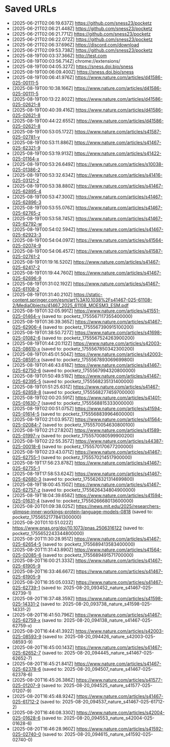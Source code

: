 # Saved URLs

- [2025-06-21T02:06:19.637Z] https://github.com/sness23/pocketz
- [2025-06-21T02:06:21.448Z] https://github.com/sness23/pocketz
- [2025-06-21T02:06:21.771Z] https://github.com/sness23/pocketz
- [2025-06-21T02:06:22.072Z] https://github.com/sness23/pocketz
- [2025-06-21T02:06:37.696Z] https://discord.com/download
- [2025-06-21T02:09:53.738Z] https://github.com/sness23/pocketz
- [2025-08-19T00:03:37.366Z] http://test.com
- [2025-08-19T00:03:56.714Z] chrome://extensions/
- [2025-08-19T00:04:05.327Z] https://sness.doi.bio/sness
- [2025-08-19T00:06:09.400Z] https://sness.doi.bio/sness
- [2025-08-19T00:06:41.976Z] https://www.nature.com/articles/d41586-025-00111-5
- [2025-08-19T00:10:38.166Z] https://www.nature.com/articles/d41586-025-00111-5
- [2025-08-19T00:13:22.802Z] https://www.nature.com/articles/d41586-025-02621-8
- [2025-08-19T00:40:39.416Z] https://www.nature.com/articles/d41586-025-02621-8
- [2025-08-19T00:44:22.655Z] https://www.nature.com/articles/d41586-025-02621-8
- [2025-08-19T00:53:05.172Z] https://www.nature.com/articles/s41587-025-02781-y
- [2025-08-19T00:53:11.886Z] https://www.nature.com/articles/s41467-025-62321-9
- [2025-08-19T00:53:19.913Z] https://www.nature.com/articles/s41422-025-01164-x
- [2025-08-19T00:53:26.649Z] https://www.nature.com/articles/s10038-025-01386-2
- [2025-08-19T00:53:32.634Z] https://www.nature.com/articles/s41416-025-03121-2
- [2025-08-19T00:53:38.880Z] https://www.nature.com/articles/s41467-025-62895-4
- [2025-08-19T00:53:47.300Z] https://www.nature.com/articles/s41467-025-62896-3
- [2025-08-19T00:53:55.076Z] https://www.nature.com/articles/s41467-025-62765-z
- [2025-08-19T00:53:58.745Z] https://www.nature.com/articles/s41467-025-62792-w
- [2025-08-19T00:54:02.594Z] https://www.nature.com/articles/s41467-025-62923-3
- [2025-08-19T00:54:04.097Z] https://www.nature.com/articles/s41564-025-02074-9
- [2025-08-19T00:54:06.457Z] https://www.nature.com/articles/s41587-025-02761-2
- [2025-08-19T01:19:16.520Z] https://www.nature.com/articles/s41467-025-62417-2
- [2025-08-19T01:19:44.760Z] https://www.nature.com/articles/s41467-025-62696-9
- [2025-08-19T01:31:02.192Z] https://www.nature.com/articles/s41467-025-61108-2
- [2025-08-19T01:31:40.210Z] https://static-content.springer.com/esm/art%3A10.1038%2Fs41467-025-61108-2/MediaObjects/41467_2025_61108_MOESM3_ESM.pdf
- [2025-08-19T01:32:05.991Z] https://www.nature.com/articles/s41551-025-01464-y (saved to: pocketz_1755567117355400000)
- [2025-08-19T01:36:39.365Z] https://www.nature.com/articles/s41467-025-62906-4 (saved to: pocketz_1755567390915100200)
- [2025-08-19T01:38:50.727Z] https://www.nature.com/articles/s41698-025-01082-6 (saved to: pocketz_1755567524263900200)
- [2025-08-19T01:44:20.112Z] https://www.nature.com/articles/s42003-025-08610-x (saved to: pocketz_1755567850342300200)
- [2025-08-19T01:45:01.504Z] https://www.nature.com/articles/s42003-025-08591-x (saved to: pocketz_1755567893069699800)
- [2025-08-19T01:46:43.618Z] https://www.nature.com/articles/s41467-025-62750-6 (saved to: pocketz_1755567994320800000)
- [2025-08-19T01:50:49.519Z] https://www.nature.com/articles/s41467-025-62395-5 (saved to: pocketz_1755568235131400000)
- [2025-08-19T01:51:25.631Z] https://www.nature.com/articles/s41467-025-62859-8 (saved to: pocketz_1755568277459700000)
- [2025-08-19T02:00:20.591Z] https://www.nature.com/articles/s41401-025-01630-7 (saved to: pocketz_1755568815333000000)
- [2025-08-19T02:00:51.075Z] https://www.nature.com/articles/s41594-025-01614-5 (saved to: pocketz_1755568839964600000)
- [2025-08-19T02:21:03.957Z] https://www.nature.com/articles/s41564-025-02084-7 (saved to: pocketz_1755570054630800100)
- [2025-08-19T02:21:27.820Z] https://www.nature.com/articles/s41589-025-01997-y (saved to: pocketz_1755570080599900200)
- [2025-08-19T02:22:55.357Z] https://www.nature.com/articles/s44387-025-00018-6 (saved to: pocketz_1755570170677200000)
- [2025-08-19T02:23:43.071Z] https://www.nature.com/articles/s41467-025-62755-1 (saved to: pocketz_1755570214517900000)
- [2025-08-19T17:56:23.878Z] https://www.nature.com/articles/s41467-025-62755-1
- [2025-08-19T17:58:53.624Z] https://www.nature.com/articles/s41467-025-62680-3 (saved to: pocketz_1755626321314699800)
- [2025-08-19T18:00:45.150Z] https://www.nature.com/articles/s41467-025-62757-z (saved to: pocketz_1755626434804900000)
- [2025-08-19T18:04:39.658Z] https://www.nature.com/articles/s41594-025-01631-4 (saved to: pocketz_1755626668013600000)
- [2025-08-20T01:09:38.025Z] https://news.mit.edu/2025/researchers-glimpse-inner-workings-protein-language-models-0818 (saved to: pocketz_1755652177841300000)
- [2025-08-20T01:10:51.022Z] https://www.pnas.org/doi/10.1073/pnas.2506316122 (saved to: pocketz_1755652243344800000)
- [2025-08-20T11:30:28.951Z] https://www.nature.com/articles/s41467-025-62654-5 (saved to: pocketz_1755689413583400000)
- [2025-08-20T11:31:43.890Z] https://www.nature.com/articles/s41564-025-02085-6 (saved to: pocketz_1755689491571700000)
- [2025-08-20T16:00:21.333Z] https://www.nature.com/articles/s41467-025-61905-9
- [2025-08-20T16:33:46.667Z] https://www.nature.com/articles/s41467-025-61905-9
- [2025-08-20T16:35:05.033Z] https://www.nature.com/articles/s41467-025-62739-1 (saved to: 2025-08-20_093452_nature_s41467-025-62739-1)
- [2025-08-20T16:37:48.359Z] https://www.nature.com/articles/s41598-025-14331-2 (saved to: 2025-08-20_093738_nature_s41598-025-14331-2)
- [2025-08-20T16:41:50.796Z] https://www.nature.com/articles/s41467-025-62759-x (saved to: 2025-08-20_094138_nature_s41467-025-62759-x)
- [2025-08-20T16:44:41.392Z] https://www.nature.com/articles/s42003-025-08593-9 (saved to: 2025-08-20_094426_nature_s42003-025-08593-9)
- [2025-08-20T16:45:00.143Z] https://www.nature.com/articles/s41467-025-62652-7 (saved to: 2025-08-20_094445_nature_s41467-025-62652-7)
- [2025-08-20T16:45:21.841Z] https://www.nature.com/articles/s41467-025-62378-6 (saved to: 2025-08-20_094507_nature_s41467-025-62378-6)
- [2025-08-20T16:45:26.386Z] https://www.nature.com/articles/s41577-025-01207-9 (saved to: 2025-08-20_094525_nature_s41577-025-01207-9)
- [2025-08-20T16:45:48.924Z] https://www.nature.com/articles/s41467-025-61712-2 (saved to: 2025-08-20_094537_nature_s41467-025-61712-2)
- [2025-08-20T16:46:08.330Z] https://www.nature.com/articles/s42004-025-01628-6 (saved to: 2025-08-20_094553_nature_s42004-025-01628-6)
- [2025-08-20T16:46:28.960Z] https://www.nature.com/articles/s41592-025-02740-0 (saved to: 2025-08-20_094615_nature_s41592-025-02740-0)
